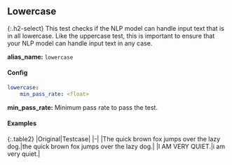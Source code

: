 
## Lowercase

<div class="main-docs" markdown="1"><div class="h3-box" markdown="1">

{:.h2-select}
This test checks if the NLP model can handle input text that is in all lowercase. Like the uppercase test, this is important to ensure that your NLP model can handle input text in any case.

**alias_name:** `lowercase`

</div><div class="h3-box" markdown="1">

#### Config
```yaml
lowercase:
    min_pass_rate: <float>
```
**min_pass_rate:** Minimum pass rate to pass the test.

#### Examples

{:.table2}
|Original|Testcase|
|-|
|The quick brown fox jumps over the lazy dog.|the quick brown fox jumps over the lazy dog.|
|I AM VERY QUIET.|i am very quiet.|


</div></div>